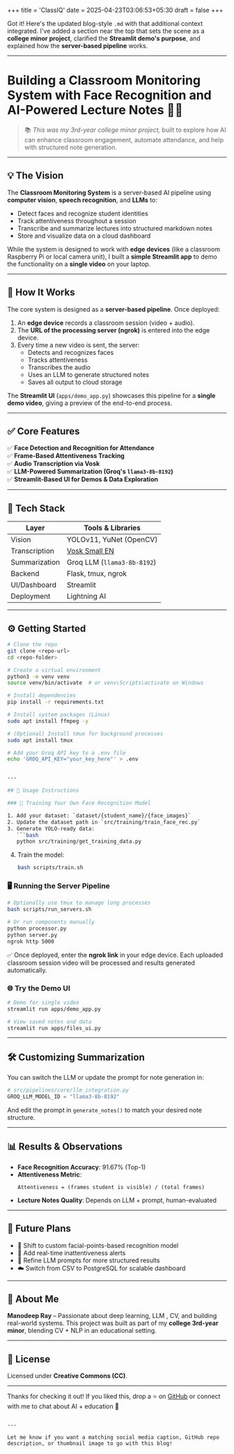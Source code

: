 +++
title = 'ClassIQ'
date = 2025-04-23T03:06:53+05:30
draft = false
+++

Got it! Here's the updated blog-style `.md` with that additional context integrated. I've added a section near the top that sets the scene as a **college minor project**, clarified the **Streamlit demo's purpose**, and explained how the **server-based pipeline** works.

---


# Building a Classroom Monitoring System with Face Recognition and AI-Powered Lecture Notes 🧠📸

> 📚 *This was my 3rd-year college minor project,* built to explore how AI can enhance classroom engagement, automate attendance, and help with structured note generation.

---

## 💡 The Vision

The **Classroom Monitoring System** is a server-based AI pipeline using **computer vision**, **speech recognition**, and **LLMs** to:
- Detect faces and recognize student identities
- Track attentiveness throughout a session
- Transcribe and summarize lectures into structured markdown notes
- Store and visualize data on a cloud dashboard

While the system is designed to work with **edge devices** (like a classroom Raspberry Pi or local camera unit), I built a **simple Streamlit app** to demo the functionality on a **single video** on your laptop.

---

## 🧩 How It Works

The core system is designed as a **server-based pipeline**. Once deployed:

1. An **edge device** records a classroom session (video + audio).
2. The **URL of the processing server (ngrok)** is entered into the edge device.
3. Every time a new video is sent, the server:
   - Detects and recognizes faces
   - Tracks attentiveness
   - Transcribes the audio
   - Uses an LLM to generate structured notes
   - Saves all output to cloud storage

The **Streamlit UI** (`apps/demo_app.py`) showcases this pipeline for a **single demo video**, giving a preview of the end-to-end process.

---

## ✅ Core Features

✅ **Face Detection and Recognition for Attendance**  
✅ **Frame-Based Attentiveness Tracking**  
✅ **Audio Transcription via Vosk**  
✅ **LLM-Powered Summarization (Groq's `llama3-8b-8192`)**  
✅ **Streamlit-Based UI for Demos & Data Exploration**  

---

## 🧠 Tech Stack

| Layer             | Tools & Libraries                            |
|------------------|----------------------------------------------|
| Vision            | YOLOv11, YuNet (OpenCV)                      |
| Transcription     | [Vosk Small EN](https://alphacephei.com/vosk/models) |
| Summarization     | Groq LLM (`llama3-8b-8192`)                  |
| Backend           | Flask, tmux, ngrok                           |
| UI/Dashboard      | Streamlit                                    |
| Deployment        | Lightning AI                                 |

---

## ⚙️ Getting Started

```bash
# Clone the repo
git clone <repo-url>
cd <repo-folder>

# Create a virtual environment
python3 -m venv venv
source venv/bin/activate  # or venv\Scripts\activate on Windows

# Install dependencies
pip install -r requirements.txt

# Install system packages (Linux)
sudo apt install ffmpeg -y

# (Optional) Install tmux for background processes
sudo apt install tmux

# Add your Groq API key to a .env file
echo 'GROQ_API_KEY="your_key_here"' > .env


---

## 🚀 Usage Instructions

### 👤 Training Your Own Face Recognition Model

1. Add your dataset: `dataset/{student_name}/{face_images}`
2. Update the dataset path in `src/training/train_face_rec.py`
3. Generate YOLO-ready data:
   ```bash
   python src/training/get_training_data.py
   ```
4. Train the model:
   ```bash
   bash scripts/train.sh
   ```

### 🖥️ Running the Server Pipeline

```bash
# Optionally use tmux to manage long processes
bash scripts/run_servers.sh

# Or run components manually
python processor.py
python server.py
ngrok http 5000
```

✅ Once deployed, enter the **ngrok link** in your edge device. Each uploaded classroom session video will be processed and results generated automatically.

### 🌐 Try the Demo UI

```bash
# Demo for single video
streamlit run apps/demo_app.py

# View saved notes and data
streamlit run apps/files_ui.py
```

---

## 🛠️ Customizing Summarization

You can switch the LLM or update the prompt for note generation in:
```python
# src/pipelines/core/llm_integration.py
GROQ_LLM_MODEL_ID = "llama3-8b-8192"
```

And edit the prompt in `generate_notes()` to match your desired note structure.

---

## 📊 Results & Observations

- **Face Recognition Accuracy**: 91.67% (Top-1)
- **Attentiveness Metric**:
  ```
  Attentiveness = (frames student is visible) / (total frames)
  ```
- **Lecture Notes Quality**: Depends on LLM + prompt, human-evaluated

---

## 🔮 Future Plans

- 🧠 Shift to custom facial-points-based recognition model
- 📢 Add real-time inattentiveness alerts
- 🧪 Refine LLM prompts for more structured results
- ☁️ Switch from CSV to PostgreSQL for scalable dashboard
---

## 🙌 About Me

**Manodeep Ray** – Passionate about deep learning, LLM , CV, and building real-world systems. This project was built as part of my **college 3rd-year minor**, blending CV + NLP in an educational setting.

---

## 📄 License

Licensed under **Creative Commons (CC)**.

---

Thanks for checking it out! If you liked this, drop a ⭐ on [GitHub](#) or connect with me to chat about AI + education 🚀
```

---

Let me know if you want a matching social media caption, GitHub repo description, or thumbnail image to go with this blog!
